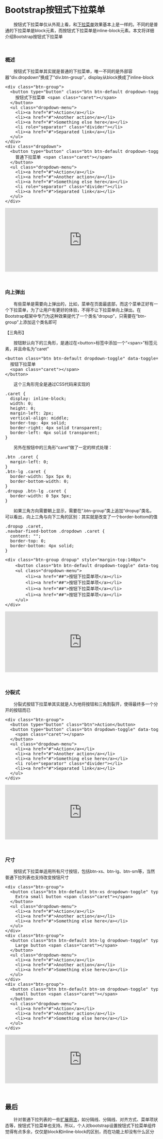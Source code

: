 # Bootstrap按钮式下拉菜单

&emsp;&emsp;按钮式下拉菜单仅从外观上看，和[下拉菜单](http://www.cnblogs.com/xiaohuochai/p/7106649.html)效果基本上是一样的。不同的是普通的下拉菜单是block元素，而按钮式下拉菜单是inline-block元素。本文将详细介绍Bootstrap按钮式下拉菜单

&nbsp;

### 概述

&emsp;&emsp;按钮式下拉菜单其实就是普通的下拉菜单，唯一不同的是外部容器&ldquo;div.dropdown&rdquo;换成了&ldquo;div.btn-group&rdquo;，display从block换成了inline-block

<div>
<pre>&lt;div class="btn-group"&gt;
  &lt;button type="button" class="btn btn-default dropdown-toggle" data-toggle="dropdown" aria-haspopup="true" aria-expanded="false"&gt;
    按钮式下拉菜单 &lt;span class="caret"&gt;&lt;/span&gt;
  &lt;/button&gt;
  &lt;ul class="dropdown-menu"&gt;
    &lt;li&gt;&lt;a href="#"&gt;Action&lt;/a&gt;&lt;/li&gt;
    &lt;li&gt;&lt;a href="#"&gt;Another action&lt;/a&gt;&lt;/li&gt;
    &lt;li&gt;&lt;a href="#"&gt;Something else here&lt;/a&gt;&lt;/li&gt;
    &lt;li role="separator" class="divider"&gt;&lt;/li&gt;
    &lt;li&gt;&lt;a href="#"&gt;Separated link&lt;/a&gt;&lt;/li&gt;
  &lt;/ul&gt;
&lt;/div&gt;
&lt;div class="dropdown"&gt;
  &lt;button type="button" class="btn btn-default dropdown-toggle" data-toggle="dropdown" aria-haspopup="true" aria-expanded="false"&gt;
    普通下拉菜单 &lt;span class="caret"&gt;&lt;/span&gt;
  &lt;/button&gt;
  &lt;ul class="dropdown-menu"&gt;
    &lt;li&gt;&lt;a href="#"&gt;Action&lt;/a&gt;&lt;/li&gt;
    &lt;li&gt;&lt;a href="#"&gt;Another action&lt;/a&gt;&lt;/li&gt;
    &lt;li&gt;&lt;a href="#"&gt;Something else here&lt;/a&gt;&lt;/li&gt;
    &lt;li role="separator" class="divider"&gt;&lt;/li&gt;
    &lt;li&gt;&lt;a href="#"&gt;Separated link&lt;/a&gt;&lt;/li&gt;
  &lt;/ul&gt;
&lt;/div&gt;</pre>
</div>

<iframe style="width: 100%; height: 210px;" src="https://demo.xiaohuochai.site/bootstrap/btndropdown/b1.html" frameborder="0" width="320" height="240"></iframe>

&nbsp;

### 向上弹出

&emsp;&emsp;有些菜单是需要向上弹出的，比如，菜单在页面最底部，而这个菜单正好有一个下拉菜单，为了让用户有更好的体验，不得不让下拉菜单向上弹出。在Bootstrap框架中专门为这种效果提代了一个类名&ldquo;dropup&rdquo;，只需要在&ldquo;btn-group&rdquo;上添加这个类名即可

【三角形】

&emsp;&emsp;按钮默认向下的三角形，是通过在&lt;button&gt;标签中添加一个&ldquo;&lt;span&gt;&rdquo;标签元素，并且命名为&ldquo;caret&rdquo;

<div>
<pre>&lt;button class="btn btn-default dropdown-toggle" data-toggle="dropdown" type="button"&gt;
&emsp;&emsp;按钮下拉菜单
&emsp;&emsp;&lt;span class="caret"&gt;&lt;/span&gt;
&lt;/button&gt;</pre>
</div>

&emsp;&emsp;这个三角形完全是通过CSS代码来实现的

<div>
<pre>.caret {
  display: inline-block;
  width: 0;
  height: 0;
  margin-left: 2px;
  vertical-align: middle;
  border-top: 4px solid;
  border-right: 4px solid transparent;
  border-left: 4px solid transparent;
}</pre>
</div>

&emsp;&emsp;另外在按钮中的三角形&ldquo;caret&rdquo;做了一定的样式处理：

<div>
<pre>.btn .caret {
  margin-left: 0;
}
.btn-lg .caret {
  border-width: 5px 5px 0;
  border-bottom-width: 0;
}
.dropup .btn-lg .caret {
  border-width: 0 5px 5px;
}</pre>
</div>

&emsp;&emsp;如果三角方向需要朝上显示，需要在&ldquo;.btn-group&rdquo;类上追加&ldquo;dropup&rdquo;类名，可以看出，向上三角与向下三角的区别：其实就是改变了一个border-bottom的值

<div>
<pre>.dropup .caret,
.navbar-fixed-bottom .dropdown .caret {
  content: "";
  border-top: 0;
  border-bottom: 4px solid;
}</pre>
</div>
<div>
<pre>&lt;div class="btn-group dropup" style="margin-top:140px"&gt;
    &lt;button class="btn btn-default dropdown-toggle" data-toggle="dropdown" type="button"&gt;按钮下拉菜单&lt;span class="caret"&gt;&lt;/span&gt;&lt;/button&gt;
    &lt;ul class="dropdown-menu"&gt;
        &lt;li&gt;&lt;a href="##"&gt;按钮下拉菜单项&lt;/a&gt;&lt;/li&gt;
        &lt;li&gt;&lt;a href="##"&gt;按钮下拉菜单项&lt;/a&gt;&lt;/li&gt;
        &lt;li&gt;&lt;a href="##"&gt;按钮下拉菜单项&lt;/a&gt;&lt;/li&gt;
        &lt;li&gt;&lt;a href="##"&gt;按钮下拉菜单项&lt;/a&gt;&lt;/li&gt;
    &lt;/ul&gt;
&lt;/div&gt;</pre>
</div>

<iframe style="width: 100%; height: 200px;" src="https://demo.xiaohuochai.site/bootstrap/btndropdown/b2.html" frameborder="0" width="320" height="240"></iframe>

&nbsp;

### 分裂式

&emsp;&emsp;分裂式按钮下拉菜单其实就是人为地将按钮和三角割裂开，使得最终多一个分开的按钮而已

<div>
<pre>&lt;div class="btn-group"&gt;
  &lt;button type="button" class="btn"&gt;Action&lt;/button&gt;
  &lt;button type="button" class="btn dropdown-toggle" data-toggle="dropdown" aria-haspopup="true" aria-expanded="false"&gt;
    &lt;span class="caret"&gt;&lt;/span&gt;
  &lt;/button&gt;
  &lt;ul class="dropdown-menu"&gt;
    &lt;li&gt;&lt;a href="#"&gt;Action&lt;/a&gt;&lt;/li&gt;
    &lt;li&gt;&lt;a href="#"&gt;Another action&lt;/a&gt;&lt;/li&gt;
    &lt;li&gt;&lt;a href="#"&gt;Something else here&lt;/a&gt;&lt;/li&gt;
    &lt;li role="separator" class="divider"&gt;&lt;/li&gt;
    &lt;li&gt;&lt;a href="#"&gt;Separated link&lt;/a&gt;&lt;/li&gt;
  &lt;/ul&gt;
&lt;/div&gt;</pre>
</div>

<iframe style="width: 100%; height: 180px;" src="https://demo.xiaohuochai.site/bootstrap/btndropdown/b3.html" frameborder="0" width="320" height="240"></iframe>

&nbsp;

### 尺寸

&emsp;&emsp;按钮式下拉菜单适用所有尺寸按钮，包括btn-xs、btn-lg、btn-sm等，当然普通下拉列表也支持改变按钮尺寸

<div>
<pre>&lt;div class="btn-group"&gt;
  &lt;button class="btn btn-default btn-xs dropdown-toggle" type="button" data-toggle="dropdown" aria-haspopup="true" aria-expanded="false"&gt;
    Extra small button &lt;span class="caret"&gt;&lt;/span&gt;
  &lt;/button&gt;
  &lt;ul class="dropdown-menu"&gt;
    &lt;li&gt;&lt;a href="#"&gt;Action&lt;/a&gt;&lt;/li&gt;
    &lt;li&gt;&lt;a href="#"&gt;Another action&lt;/a&gt;&lt;/li&gt;
    &lt;li&gt;&lt;a href="#"&gt;Something else here&lt;/a&gt;&lt;/li&gt;
  &lt;/ul&gt;
&lt;/div&gt;
&lt;div class="btn-group"&gt;
  &lt;button class="btn btn-default btn-lg dropdown-toggle" type="button" data-toggle="dropdown" aria-haspopup="true" aria-expanded="false"&gt;
    Large button &lt;span class="caret"&gt;&lt;/span&gt;
  &lt;/button&gt;
  &lt;ul class="dropdown-menu"&gt;
    &lt;li&gt;&lt;a href="#"&gt;Action&lt;/a&gt;&lt;/li&gt;
    &lt;li&gt;&lt;a href="#"&gt;Another action&lt;/a&gt;&lt;/li&gt;
    &lt;li&gt;&lt;a href="#"&gt;Something else here&lt;/a&gt;&lt;/li&gt;
  &lt;/ul&gt;
&lt;/div&gt;
&lt;div class="btn-group"&gt;
  &lt;button class="btn btn-default btn-sm dropdown-toggle" type="button" data-toggle="dropdown" aria-haspopup="true" aria-expanded="false"&gt;
    small button &lt;span class="caret"&gt;&lt;/span&gt;
  &lt;/button&gt;
  &lt;ul class="dropdown-menu"&gt;
    &lt;li&gt;&lt;a href="#"&gt;Action&lt;/a&gt;&lt;/li&gt;
    &lt;li&gt;&lt;a href="#"&gt;Another action&lt;/a&gt;&lt;/li&gt;
    &lt;li&gt;&lt;a href="#"&gt;Something else here&lt;/a&gt;&lt;/li&gt;
  &lt;/ul&gt;
&lt;/div&gt;</pre>
</div>

<iframe style="width: 100%; height: 160px;" src="https://demo.xiaohuochai.site/bootstrap/btndropdown/b4.html" frameborder="0" width="320" height="240"></iframe>

&nbsp;

## 最后

&emsp;&emsp;针对普通下拉列表的一些[扩展用法](http://www.cnblogs.com/xiaohuochai/p/7106649.html#anchor4)，如分隔线、分隔线、对齐方式、菜单项状态等，按钮式下拉菜单也支持。所以，个人对bootstrap设置按钮式下拉菜单组件觉得有点多余，仅仅是block和inline-block的区别，而在功能上却没有什么区分

